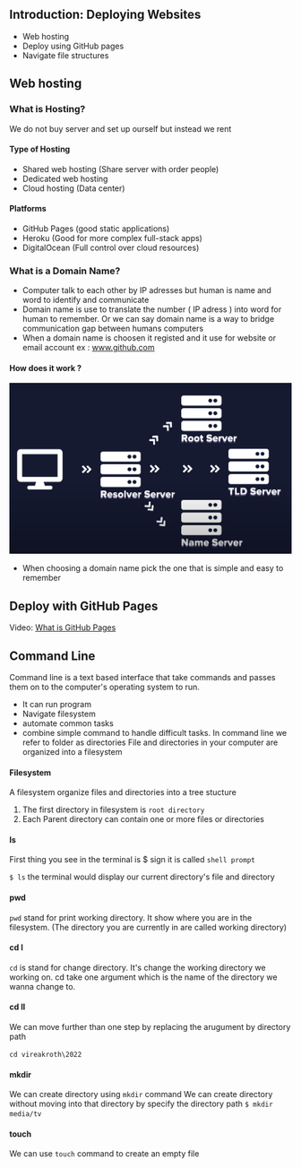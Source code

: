 ## Introduction: Deploying Websites

- Web hosting
- Deploy using GitHub pages
- Navigate file structures

## Web hosting

### What is Hosting?

We do not buy server and set up ourself but instead we rent

#### Type of Hosting

- Shared web hosting (Share server with order people)
- Dedicated web hosting
- Cloud hosting (Data center)

#### Platforms

- GitHub Pages (good static applications)
- Heroku (Good for more complex full-stack apps)
- DigitalOcean (Full control over cloud resources)

### What is a Domain Name?

- Computer talk to each other by IP adresses but human is name and word to identify and communicate
- Domain name is use to translate the number ( IP adress ) into word for human to remember. Or we can say domain name is a way to bridge communication gap between humans computers
- When a domain name is choosen it registed and it use for website or email account ex : www.github.com

#### How does it work ?

<img src="https://github.com/Punvireakroth/Web-Development-Progress/blob/main/Deploying_Websites/images/how_domain_name_work.png" alt="domain name">

- When choosing a domain name pick the one that is simple and easy to remember

## Deploy with GitHub Pages

Video: [What is GitHub Pages](https://www.youtube.com/watch?v=2MsN8gpT6jY)

## Command Line

Command line is a text based interface that take commands and passes them on to the computer's operating system to run.

- It can run program
- Navigate filesystem
- automate common tasks
- combine simple command to handle difficult tasks.
  In command line we refer to folder as directories
  File and directories in your computer are organized into a filesystem

#### Filesystem

A filesystem organize files and directories into a tree stucture

1. The first directory in filesystem is `root directory`
2. Each Parent directory can contain one or more files or directories

#### ls

First thing you see in the terminal is $ sign it is called `shell prompt`

`$ ls` the terminal would display our current directory's file and directory

#### pwd

`pwd` stand for print working directory. It show where you are in the filesystem. (The directory you are currently in are called working directory)

#### cd I

`cd` is stand for change directory. It's change the working directory we working on. cd take one argument which is the name of the directory we wanna change to.

#### cd II

We can move further than one step by replacing the arugument by directory path

`cd vireakroth\2022`

#### mkdir

We can create directory using `mkdir` command
We can create directory without moving into that directory by specify the directory path `$ mkdir media/tv`

#### touch

We can use `touch` command to create an empty file
